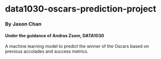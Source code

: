 # data1030-oscars-prediction-project
### By Jason Chan 
#### Under the guidance of Andras Zsom, DATA1030
A machine learning model to predict the winner of the Oscars based on previous accolades and success metrics. 
